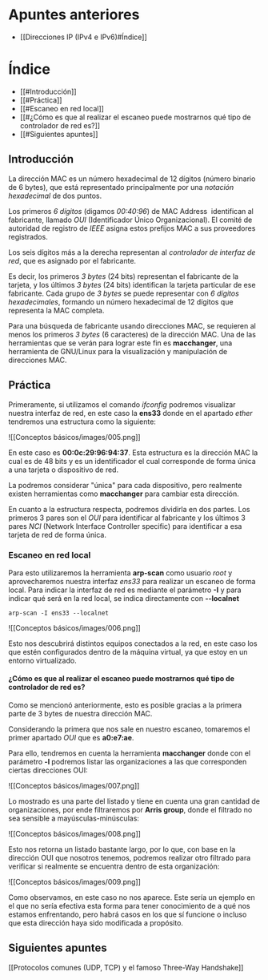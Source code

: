 
# Apuntes anteriores

- [[Direcciones IP (IPv4 e IPv6)#Índice]]
# Índice

- [[#Introducción]]
- [[#Práctica]]
- [[#Escaneo en red local]]
- [[#¿Cómo es que al realizar el escaneo puede mostrarnos qué tipo de controlador de red es?]]
- [[#Siguientes apuntes]]

## Introducción

La dirección MAC es un número hexadecimal de 12 dígitos (número binario de 6 bytes), que está representado principalmente por una *notación hexadecimal* de dos puntos.

Los primeros *6 dígitos* (digamos *00:40:96*) de MAC Address  identifican al fabricante, llamado *OUI* (Identificador Único Organizacional). El comité de autoridad de registro de *IEEE* asigna estos prefijos MAC a sus proveedores registrados.

Los seis dígitos más a la derecha representan al *controlador de interfaz de red*, que es asignado por el fabricante.

Es decir, los primeros *3 bytes* (24 bits) representan el fabricante de la tarjeta, y los últimos *3 bytes* (24 bits) identifican la tarjeta particular de ese fabricante. Cada grupo de *3 bytes* se puede representar con *6 dígitos hexadecimales*, formando un número hexadecimal de 12 dígitos que representa la MAC completa.

Para una búsqueda de fabricante usando direcciones MAC, se requieren al menos los primeros *3 bytes* (6 caracteres) de la dirección MAC. Una de las herramientas que se verán para lograr este fin es **macchanger**, una herramienta de GNU/Linux para la visualización y manipulación de direcciones MAC.

## Práctica

Primeramente, si utilizamos el comando *ifconfig* podremos visualizar nuestra interfaz de red, en este caso la **ens33** donde en el apartado *ether* tendremos una estructura como la siguiente:

![[Conceptos básicos/images/005.png]]

En este caso es **00:0c:29:96:94:37**. Esta estructura es la dirección MAC la cual es de 48 bits y es un identificador el cual corresponde de forma única a una tarjeta o dispositivo de red.

La podremos considerar "única" para cada dispositivo, pero realmente existen herramientas como **macchanger** para cambiar esta dirección.

En cuanto a la estructura respecta, podremos dividirla en dos partes. Los primeros 3 pares son el *OUI* para identificar al fabricante y los últimos 3 pares *NCI* (Network Interface Controller specific) para identificar a esa tarjeta de red de forma única.

### Escaneo en red local

Para esto utilizaremos la herramienta **arp-scan** como usuario *root* y aprovecharemos nuestra interfaz *ens33* para realizar un escaneo de forma local. Para indicar la interfaz de red es mediante el parámetro **\-I** y para indicar qué será en la red local, se indica directamente con **\-\-localnet**

```
arp-scan -I ens33 --localnet
```

![[Conceptos básicos/images/006.png]]

Esto nos descubrirá distintos equipos conectados a la red, en este caso los que estén configurados dentro de la máquina virtual, ya que estoy en un entorno virtualizado.

#### ¿Cómo es que al realizar el escaneo puede mostrarnos qué tipo de controlador de red es?

Como se mencionó anteriormente, esto es posible gracias a la primera parte de 3 bytes de nuestra dirección MAC.

Considerando la primera que nos sale en nuestro escaneo, tomaremos el primer apartado *OUI* que es **a0:e7:ae**.

Para ello, tendremos en cuenta la herramienta **macchanger** donde con el parámetro **\-l** podremos listar las organizaciones a las que corresponden ciertas direcciones OUI:

![[Conceptos básicos/images/007.png]]

Lo mostrado es una parte del listado y tiene en cuenta una gran cantidad de organizaciones, por ende filtraremos por **Arris group**, donde el filtrado no sea sensible a mayúsculas-minúsculas:

![[Conceptos básicos/images/008.png]]

Esto nos retorna un listado bastante largo, por lo que, con base en la dirección OUI que nosotros tenemos, podremos realizar otro filtrado para verificar si realmente se encuentra dentro de esta organización:

![[Conceptos básicos/images/009.png]]

Como observamos, en este caso no nos aparece. Este sería un ejemplo en el que no sería efectiva esta forma para tener conocimiento de a qué nos estamos enfrentando, pero habrá casos en los que sí funcione o incluso que esta dirección haya sido modificada a propósito.

## Siguientes apuntes

[[Protocolos comunes (UDP, TCP) y el famoso Three-Way Handshake]]